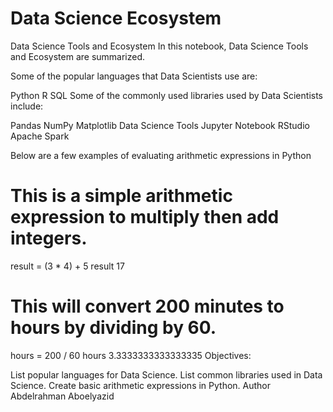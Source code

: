 # Data Science Ecosystem
Data Science Tools and Ecosystem
In this notebook, Data Science Tools and Ecosystem are summarized.

Some of the popular languages that Data Scientists use are:

Python
R
SQL
Some of the commonly used libraries used by Data Scientists include:

Pandas
NumPy
Matplotlib
Data Science Tools
Jupyter Notebook
RStudio
Apache Spark

Below are a few examples of evaluating arithmetic expressions in Python
# This is a simple arithmetic expression to multiply then add integers.
result = (3 * 4) + 5
result
17
# This will convert 200 minutes to hours by dividing by 60.
hours = 200 / 60
hours
3.3333333333333335
Objectives:

List popular languages for Data Science.
List common libraries used in Data Science.
Create basic arithmetic expressions in Python.
Author
Abdelrahman Aboelyazid
